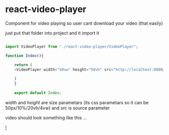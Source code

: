 # react-video-player
Component for video playing so user cant download your video (that easily)


just put that folder into project and it import it 


```javascript

import VideoPlayer from "./react-video-player/VideoPlayer";

function Index(){ 

    return (
    <VideoPlayer width="50vw" height="50vh" src="http://localhost:8080/Database/video/11" className="video-canvas"></VideoPlayer>
    
    )
    }
    
    export default Index;
```

*width* and *height* are size parametars (its css parametars so it can be 50px/10%/20vh/4vw) and *src* is source parameter

video should look something like this ...


[!](https://ibb.co/fq5DLtS)
